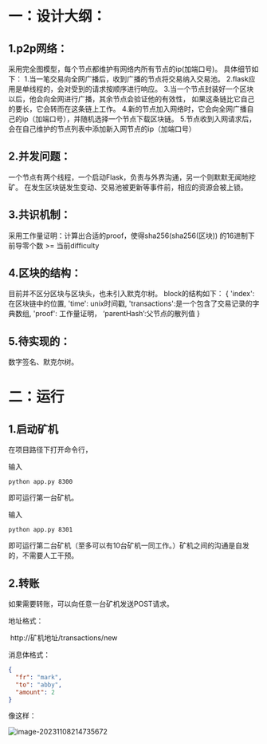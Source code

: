# 一：设计大纲：

## 1.p2p网络：

采用完全图模型，每个节点都维护有网络内所有节点的ip(加端口号)。
具体细节如下：
1.当一笔交易向全网广播后，收到广播的节点将交易纳入交易池。
2.flask应用是单线程的，会对受到的请求按顺序进行响应。
3.当一个节点封装好一个区块以后，他会向全网进行广播，其余节点会验证他的有效性， 如果这条链比它自己的要长，它会转而在这条链上工作。
4.新的节点加入网络时，它会向全网广播自己的ip（加端口号），并随机选择一个节点下载区块链。
5.节点收到入网请求后，会在自己维护的节点列表中添加新入网节点的ip（加端口号）

## 2.并发问题：

一个节点有两个线程，一个启动Flask，负责与外界沟通，另一个则默默无闻地挖矿。
在发生区块链发生变动、交易池被更新等事件前，相应的资源会被上锁。

## 3.共识机制：

采用工作量证明：计算出合适的proof，使得sha256(sha256(区块)) 的16进制下前导零个数 >= 当前difficulty

## 4.区块的结构：

目前并不区分区块与区块头，也未引入默克尔树。
block的结构如下：
{
'index':在区块链中的位置,
'time': unix时间戳,
'transactions':是一个包含了交易记录的字典数组,
'proof': 工作量证明，
‘parentHash’:父节点的散列值
}

## 5.待实现的：

数字签名、默克尔树。



# 二：运行



## 1.启动矿机

在项目路径下打开命令行，

输入

```shell
python app.py 8300
```

即可运行第一台矿机。

输入

```shell
python app.py 8301
```

即可运行第二台矿机（至多可以有10台矿机一同工作。）矿机之间的沟通是自发的，不需要人工干预。

## 2.转账

如果需要转账，可以向任意一台矿机发送POST请求。

地址格式：

​		http://矿机地址/transactions/new

消息体格式：

```json
{
  "fr": "mark",
  "to": "abby",
  "amount": 2
}
```

像这样：

![image-20231108214735672](C:\Users\73921\AppData\Roaming\Typora\typora-user-images\image-20231108214735672.png)



